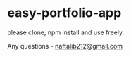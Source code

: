 # easy-portfolio-app

please clone, npm install and use freely.

Any questions - naftalib212@gmail.com
